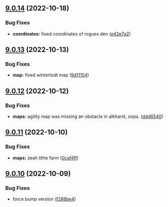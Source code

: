 ## [9.0.14](https://github.com/Torwent/WaspLib/compare/v9.0.13...v9.0.14) (2022-10-18)


### Bug Fixes

* **coordinates:** fixed coordinates of rogues den ([e42e7a2](https://github.com/Torwent/WaspLib/commit/e42e7a23c4bb6ec6d734319cdb43765db8049c5c))



## [9.0.13](https://github.com/Torwent/WaspLib/compare/v9.0.12...v9.0.13) (2022-10-13)


### Bug Fixes

* **map:** fixed wintertodt map ([9d11154](https://github.com/Torwent/WaspLib/commit/9d11154e6bb707c73f04fb341131e1c43c8bc071))



## [9.0.12](https://github.com/Torwent/WaspLib/compare/v9.0.11...v9.0.12) (2022-10-12)


### Bug Fixes

* **maps:** agility map was missing an obstacle in alkharid, oops. ([ddd6540](https://github.com/Torwent/WaspLib/commit/ddd65405ad3efd5afbbb1fe5c105fd58c6952881))



## [9.0.11](https://github.com/Torwent/WaspLib/compare/v9.0.10...v9.0.11) (2022-10-10)


### Bug Fixes

* **maps:** zeah tithe farm ([0caf4ff](https://github.com/Torwent/WaspLib/commit/0caf4ff0df018eafe1389e0f41fb516d87494906))



## [9.0.10](https://github.com/Torwent/WaspLib/compare/v9.0.9...v9.0.10) (2022-10-09)


### Bug Fixes

* force bump version ([f288be4](https://github.com/Torwent/WaspLib/commit/f288be445d0f8c520bc694a4b0f792e5c63fffd0))



